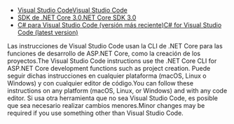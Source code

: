 * [<span data-ttu-id="67a4c-101">Visual Studio Code</span><span class="sxs-lookup"><span data-stu-id="67a4c-101">Visual Studio Code</span></span>](https://code.visualstudio.com/download)
* [<span data-ttu-id="67a4c-102">SDK de .NET Core 3.0</span><span class="sxs-lookup"><span data-stu-id="67a4c-102">.NET Core SDK 3.0</span></span>](https://dotnet.microsoft.com/download/dotnet-core/3.0)
* [<span data-ttu-id="67a4c-103">C# para Visual Studio Code (versión más reciente)</span><span class="sxs-lookup"><span data-stu-id="67a4c-103">C# for Visual Studio Code (latest version)</span></span>](https://marketplace.visualstudio.com/items?itemName=ms-vscode.csharp)

<span data-ttu-id="67a4c-104">Las instrucciones de Visual Studio Code usan la CLI de .NET Core para las funciones de desarrollo de ASP.NET Core, como la creación de los proyectos.</span><span class="sxs-lookup"><span data-stu-id="67a4c-104">The Visual Studio Code instructions use the .NET Core CLI for ASP.NET Core development functions such as project creation.</span></span> <span data-ttu-id="67a4c-105">Puede seguir dichas instrucciones en cualquier plataforma (macOS, Linux o Windows) y con cualquier editor de código.</span><span class="sxs-lookup"><span data-stu-id="67a4c-105">You can follow these instructions on any platform (macOS, Linux, or Windows) and with any code editor.</span></span> <span data-ttu-id="67a4c-106">Si usa otra herramienta que no sea Visual Studio Code, es posible que sea necesario realizar cambios menores.</span><span class="sxs-lookup"><span data-stu-id="67a4c-106">Minor changes may be required if you use something other than Visual Studio Code.</span></span>
